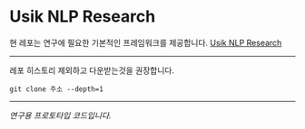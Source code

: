 # Usik NLP Research

현 레포는 연구에 필요한 기본적인 프레임워크를 제공합니다.
[Usik NLP Research](github.com/usik)

---

레포 히스토리 제외하고 다운받는것을 권장합니다.

```
git clone 주소 --depth=1
```

---

*연구용 프로토타입 코드입니다.*
